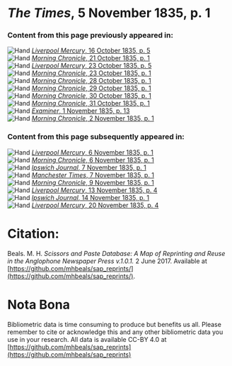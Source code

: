 # *The Times*, 5 November 1835, p. 1  
  
### Content from this page previously appeared in:  
![Hand](http://scissorsandpaste.net/wp-content/uploads/2017/06/smallhandpointer.png) [*Liverpool Mercury*, 16 October 1835, p. 5](https://mhbeals.github.io/sap_html/Liverpool-Mercury/Liverpool-Mercury-16-October-1835-p-5)  
![Hand](http://scissorsandpaste.net/wp-content/uploads/2017/06/smallhandpointer.png) [*Morning Chronicle*, 21 October 1835, p. 1](https://mhbeals.github.io/sap_html/Morning-Chronicle/Morning-Chronicle-21-October-1835-p-1)  
![Hand](http://scissorsandpaste.net/wp-content/uploads/2017/06/smallhandpointer.png) [*Liverpool Mercury*, 23 October 1835, p. 5](https://mhbeals.github.io/sap_html/Liverpool-Mercury/Liverpool-Mercury-23-October-1835-p-5)  
![Hand](http://scissorsandpaste.net/wp-content/uploads/2017/06/smallhandpointer.png) [*Morning Chronicle*, 23 October 1835, p. 1](https://mhbeals.github.io/sap_html/Morning-Chronicle/Morning-Chronicle-23-October-1835-p-1)  
![Hand](http://scissorsandpaste.net/wp-content/uploads/2017/06/smallhandpointer.png) [*Morning Chronicle*, 28 October 1835, p. 1](https://mhbeals.github.io/sap_html/Morning-Chronicle/Morning-Chronicle-28-October-1835-p-1)  
![Hand](http://scissorsandpaste.net/wp-content/uploads/2017/06/smallhandpointer.png) [*Morning Chronicle*, 29 October 1835, p. 1](https://mhbeals.github.io/sap_html/Morning-Chronicle/Morning-Chronicle-29-October-1835-p-1)  
![Hand](http://scissorsandpaste.net/wp-content/uploads/2017/06/smallhandpointer.png) [*Morning Chronicle*, 30 October 1835, p. 1](https://mhbeals.github.io/sap_html/Morning-Chronicle/Morning-Chronicle-30-October-1835-p-1)  
![Hand](http://scissorsandpaste.net/wp-content/uploads/2017/06/smallhandpointer.png) [*Morning Chronicle*, 31 October 1835, p. 1](https://mhbeals.github.io/sap_html/Morning-Chronicle/Morning-Chronicle-31-October-1835-p-1)  
![Hand](http://scissorsandpaste.net/wp-content/uploads/2017/06/smallhandpointer.png) [*Examiner*, 1 November 1835, p. 13](https://mhbeals.github.io/sap_html/Examiner/Examiner-1-November-1835-p-13)  
![Hand](http://scissorsandpaste.net/wp-content/uploads/2017/06/smallhandpointer.png) [*Morning Chronicle*, 2 November 1835, p. 1](https://mhbeals.github.io/sap_html/Morning-Chronicle/Morning-Chronicle-2-November-1835-p-1)  
  
### Content from this page subsequently appeared in:  
![Hand](http://scissorsandpaste.net/wp-content/uploads/2017/06/smallhandpointer.png) [*Liverpool Mercury*, 6 November 1835, p. 1](https://mhbeals.github.io/sap_html/Liverpool-Mercury/Liverpool-Mercury-6-November-1835-p-1)  
![Hand](http://scissorsandpaste.net/wp-content/uploads/2017/06/smallhandpointer.png) [*Morning Chronicle*, 6 November 1835, p. 1](https://mhbeals.github.io/sap_html/Morning-Chronicle/Morning-Chronicle-6-November-1835-p-1)  
![Hand](http://scissorsandpaste.net/wp-content/uploads/2017/06/smallhandpointer.png) [*Ipswich Journal*, 7 November 1835, p. 1](https://mhbeals.github.io/sap_html/Ipswich-Journal/Ipswich-Journal-7-November-1835-p-1)  
![Hand](http://scissorsandpaste.net/wp-content/uploads/2017/06/smallhandpointer.png) [*Manchester Times*, 7 November 1835, p. 1](https://mhbeals.github.io/sap_html/Manchester-Times/Manchester-Times-7-November-1835-p-1)  
![Hand](http://scissorsandpaste.net/wp-content/uploads/2017/06/smallhandpointer.png) [*Morning Chronicle*, 9 November 1835, p. 1](https://mhbeals.github.io/sap_html/Morning-Chronicle/Morning-Chronicle-9-November-1835-p-1)  
![Hand](http://scissorsandpaste.net/wp-content/uploads/2017/06/smallhandpointer.png) [*Liverpool Mercury*, 13 November 1835, p. 4](https://mhbeals.github.io/sap_html/Liverpool-Mercury/Liverpool-Mercury-13-November-1835-p-4)  
![Hand](http://scissorsandpaste.net/wp-content/uploads/2017/06/smallhandpointer.png) [*Ipswich Journal*, 14 November 1835, p. 1](https://mhbeals.github.io/sap_html/Ipswich-Journal/Ipswich-Journal-14-November-1835-p-1)  
![Hand](http://scissorsandpaste.net/wp-content/uploads/2017/06/smallhandpointer.png) [*Liverpool Mercury*, 20 November 1835, p. 4](https://mhbeals.github.io/sap_html/Liverpool-Mercury/Liverpool-Mercury-20-November-1835-p-4)  


# Citation: 

Beals. M. H. *Scissors and Paste Database: A Map of Reprinting and Reuse in the Anglophone Newspaper Press v.1.0.1.* 2 June 2017. Available at [https://github.com/mhbeals/sap_reprints/](https://github.com/mhbeals/sap_reprints/). 

# Nota Bona

Bibliometric data is time consuming to produce but benefits us all. Please remember to cite or acknowledge this and any other bibliometric data you use in your research. All data is available CC-BY 4.0 at [https://github.com/mhbeals/sap_reprints](https://github.com/mhbeals/sap_reprints)